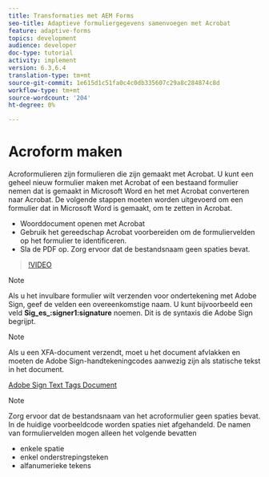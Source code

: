 ```yaml
---
title: Transformaties met AEM Forms
seo-title: Adaptieve formuliergegevens samenvoegen met Acrobat
feature: adaptive-forms
topics: development
audience: developer
doc-type: tutorial
activity: implement
version: 6.3,6.4
translation-type: tm+mt
source-git-commit: 1e615d1c51fa0c4c0db335607c29a8c284874c8d
workflow-type: tm+mt
source-wordcount: '204'
ht-degree: 0%

---
```



# Acroform maken

Acroformulieren zijn formulieren die zijn gemaakt met Acrobat. U kunt een geheel nieuw formulier maken met Acrobat of een bestaand formulier nemen dat is gemaakt in Microsoft Word en het met Acrobat converteren naar Acrobat. De volgende stappen moeten worden uitgevoerd om een formulier dat in Microsoft Word is gemaakt, om te zetten in Acrobat.

* Woorddocument openen met Acrobat
* Gebruik het gereedschap Acrobat voorbereiden om de formuliervelden op het formulier te identificeren.
* Sla de PDF op. Zorg ervoor dat de bestandsnaam geen spaties bevat.


>[!VIDEO](https://video.tv.adobe.com/v/22575?quality=9&learn=on)

>[!NOTE]
>
>Als u het invulbare formulier wilt verzenden voor ondertekening met Adobe Sign, geef de velden een overeenkomstige naam. U kunt bijvoorbeeld een veld **Sig_es_:signer1:signature** noemen. Dit is de syntaxis die Adobe Sign begrijpt.

>[!NOTE]
>
>Als u een XFA-document verzendt, moet u het document afvlakken en moeten de Adobe Sign-handtekeningcodes aanwezig zijn als statische tekst in het document.

[Adobe Sign Text Tags Document](https://helpx.adobe.com/sign/using/text-tag.html)

>[!NOTE]
Zorg ervoor dat de bestandsnaam van het acroformulier geen spaties bevat. In de huidige voorbeeldcode worden spaties niet afgehandeld.
De namen van formuliervelden mogen alleen het volgende bevatten
* enkele spatie
* enkel onderstrepingsteken
* alfanumerieke tekens
